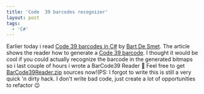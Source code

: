```yaml
---
title: 'Code  39 barcodes recognizer'
layout: post
tags:
  - 'C#'
---
```

Earlier today i read [Code 39 barcodes in C#](http://community.bartdesmet.net/blogs/bart/archive/2006/09/18/4432.aspx) by [Bart De Smet](http://community.bartdesmet.net/blogs/bart/default.aspx). The article shows the reader how to generate a [Code 39 barcode](http://en.wikipedia.org/wiki/Code_39). I thought it would be cool if you could actually recognize the barcode in the generated bitmaps so i last couple of hours i wrote a BarCode39 Reader 🙂 Feel free to get [BarCode39Reader.zip](http://www.timvw.be/wp-content/code/csharp/BarCode39Reader.zip) sources now!(PS: I forgot to write this is still a very quick 'n dirty hack. I don't write bad code, just create a lot of opportunities to refactor 😉
